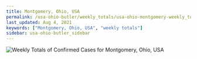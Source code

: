 ```yaml
---
title: Montgomery, Ohio, USA
permalink: /usa-ohio-butler/weekly_totals/usa-ohio-montgomery-weekly_totals.html
last_updated: Aug 4, 2021
keywords: ["Montgomery, Ohio, USA", "weekly totals"]
sidebar: usa-ohio-butler_sidebar
---
```


![Weekly Totals of Confirmed Cases for Montgomery, Ohio, USA](/covid_tracker/images/graphs/usa-ohio-montgomery-weekly_totals_graph.png)
